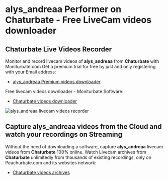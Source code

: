 # alys_andreaa Performer on Chaturbate - Free LiveCam videos downloader

## Chaturbate Live Videos Recorder

Monitor and record livecam videos of **alys_andreaa** from **Chaturbate** with Moniturbate.com
Get a premium trial for free by just and only registering with your Email address:
* [alys_andreaa Premium videos downloader](https://moniturbate.com/request-demo-licence-key.html)

Free livecam videos downloader - Moniturbate Software:
* [Chaturbate videos downloader](https://moniturbate.com/moniturbate-download-software.html)

![alys_andreaa livecam videos recorder](https://peachurnet.com/templates/moniturbate-software.png)


## Capture alys_andreaa videos from the Cloud and watch your recordings on Streaming

Without the need of downloading a software, capture **alys_andreaa** livecam videos from **Chaturbate** 100% online.
Watch Livecam archives from **Chaturbate** unlimitedly from thousands of existing recordings, only on Peachurbate.com and its websites network:
* [Chaturbate videos archives](https://peachurnet.com/)